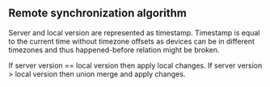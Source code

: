 ## Remote synchronization algorithm

Server and local version are represented as timestamp. Timestamp is equal to the current time without timezone offsets as devices can be in different timezones and thus happened-before relation might be broken.

If server version == local version then apply local changes.
If server version > local version then union merge and apply changes.